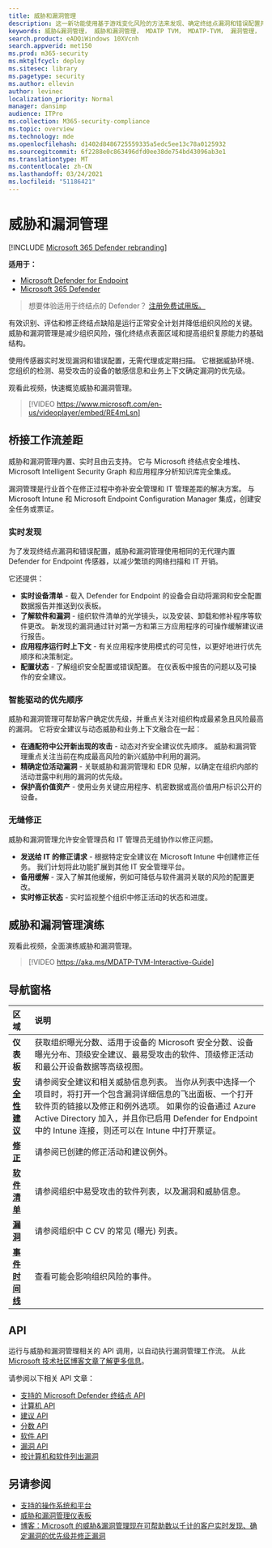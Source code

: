 ```yaml
---
title: 威胁和漏洞管理
description: 这一新功能使用基于游戏变化风险的方法来发现、确定终结点漏洞和错误配置并修复这些漏洞和错误配置。
keywords: 威胁&漏洞管理， 威胁和漏洞管理， MDATP TVM， MDATP-TVM， 漏洞管理， 漏洞评估， 威胁和漏洞扫描， 安全配置评估， microsoft defender atp， microsoft defender atp， 终结点漏洞， 下一代
search.product: eADQiWindows 10XVcnh
search.appverid: met150
ms.prod: m365-security
ms.mktglfcycl: deploy
ms.sitesec: library
ms.pagetype: security
ms.author: ellevin
author: levinec
localization_priority: Normal
manager: dansimp
audience: ITPro
ms.collection: M365-security-compliance
ms.topic: overview
ms.technology: mde
ms.openlocfilehash: d1402d8486725559335a5edc5ee13c78a0125932
ms.sourcegitcommit: 6f2288e0c863496dfd0ee38de754bd43096ab3e1
ms.translationtype: MT
ms.contentlocale: zh-CN
ms.lasthandoff: 03/24/2021
ms.locfileid: "51186421"
---
```

# <a name="threat-and-vulnerability-management"></a>威胁和漏洞管理

[!INCLUDE [Microsoft 365 Defender rebranding](../../includes/microsoft-defender.md)]

**适用于：**
- [Microsoft Defender for Endpoint](https://go.microsoft.com/fwlink/p/?linkid=2154037)
- [Microsoft 365 Defender](https://go.microsoft.com/fwlink/?linkid=2118804)


>想要体验适用于终结点的 Defender？ [注册免费试用版。](https://www.microsoft.com/microsoft-365/windows/microsoft-defender-atp?ocid=docs-wdatp-portaloverview-abovefoldlink)

有效识别、评估和修正终结点缺陷是运行正常安全计划并降低组织风险的关键。 威胁和漏洞管理是减少组织风险，强化终结点表面区域和提高组织复原能力的基础结构。

使用传感器实时发现漏洞和错误配置，无需代理或定期扫描。 它根据威胁环境、您组织的检测、易受攻击的设备的敏感信息和业务上下文确定漏洞的优先级。

观看此视频，快速概览威胁和漏洞管理。

>[!VIDEO https://www.microsoft.com/en-us/videoplayer/embed/RE4mLsn]

## <a name="bridging-the-workflow-gaps"></a>桥接工作流差距

威胁和漏洞管理内置、实时且由云支持。 它与 Microsoft 终结点安全堆栈、Microsoft Intelligent Security Graph 和应用程序分析知识库完全集成。  

漏洞管理是行业首个在修正过程中弥补安全管理和 IT 管理差距的解决方案。 与 Microsoft Intune 和 Microsoft Endpoint Configuration Manager 集成，创建安全任务或票证。

### <a name="real-time-discovery"></a>实时发现

为了发现终结点漏洞和错误配置，威胁和漏洞管理使用相同的无代理内置 Defender for Endpoint 传感器，以减少繁琐的网络扫描和 IT 开销。

它还提供：

- **实时设备清单** - 载入 Defender for Endpoint 的设备会自动将漏洞和安全配置数据报告并推送到仪表板。
- **了解软件和漏洞** - 组织软件清单的光学镜头，以及安装、卸载和修补程序等软件更改。 新发现的漏洞通过针对第一方和第三方应用程序的可操作缓解建议进行报告。
- **应用程序运行时上下文** - 有关应用程序使用模式的可见性，以更好地进行优先顺序和决策制定。
- **配置状态** - 了解组织安全配置或错误配置。 在仪表板中报告的问题以及可操作的安全建议。

### <a name="intelligence-driven-prioritization"></a>智能驱动的优先顺序

威胁和漏洞管理可帮助客户确定优先级，并重点关注对组织构成最紧急且风险最高的漏洞。 它将安全建议与动态威胁和业务上下文融合在一起：

- **在通配符中公开新出现的攻击** - 动态对齐安全建议优先顺序。 威胁和漏洞管理重点关注当前在构成最高风险的新兴威胁中利用的漏洞。
- **精确定位活动漏洞** - 关联威胁和漏洞管理和 EDR 见解，以确定在组织内部的活动泄露中利用的漏洞的优先级。
- **保护高价值资产** - 使用业务关键应用程序、机密数据或高价值用户标识公开的设备。

### <a name="seamless-remediation"></a>无缝修正

威胁和漏洞管理允许安全管理员和 IT 管理员无缝协作以修正问题。

- **发送给 IT 的修正请求** - 根据特定安全建议在 Microsoft Intune 中创建修正任务。 我们计划将此功能扩展到其他 IT 安全管理平台。
- **备用缓解** - 深入了解其他缓解，例如可降低与软件漏洞关联的风险的配置更改。
- **实时修正状态** - 实时监视整个组织中修正活动的状态和进度。

## <a name="threat-and-vulnerability-management-walk-through"></a>威胁和漏洞管理演练

观看此视频，全面演练威胁和漏洞管理。

>[!VIDEO https://aka.ms/MDATP-TVM-Interactive-Guide]

## <a name="navigation-pane"></a>导航窗格 

区域 | 说明
:---|:---
**仪表板**   | 获取组织曝光分数、适用于设备的 Microsoft 安全分数、设备曝光分布、顶级安全建议、最易受攻击的软件、顶级修正活动和最公开设备数据等高级视图。
[**安全性建议**](tvm-security-recommendation.md) | 请参阅安全建议和相关威胁信息列表。 当你从列表中选择一个项目时，将打开一个包含漏洞详细信息的飞出面板、一个打开软件页的链接以及修正和例外选项。 如果你的设备通过 Azure Active Directory 加入，并且你已启用 Defender for Endpoint 中的 Intune 连接，则还可以在 Intune 中打开票证。
[**修正**](tvm-remediation.md) | 请参阅已创建的修正活动和建议例外。
[**软件清单**](tvm-software-inventory.md) | 请参阅组织中易受攻击的软件列表，以及漏洞和威胁信息。
[**漏洞**](tvm-weaknesses.md) | 请参阅组织中 C CV 的常见 (曝光) 列表。
[**事件时间线**](threat-and-vuln-mgt-event-timeline.md) | 查看可能会影响组织风险的事件。

## <a name="apis"></a>API

运行与威胁和漏洞管理相关的 API 调用，以自动执行漏洞管理工作流。 从此 [Microsoft 技术社区博客文章了解更多信息](https://techcommunity.microsoft.com/t5/microsoft-defender-atp/threat-amp-vulnerability-management-apis-are-now-generally/ba-p/1304615)。

请参阅以下相关 API 文章：

- [支持的 Microsoft Defender 终结点 API](exposed-apis-list.md)
- [计算机 API](machine.md)
- [建议 API](vulnerability.md)
- [分数 API](score.md)
- [软件 API](software.md)
- [漏洞 API](vulnerability.md)
- [按计算机和软件列出漏洞](get-all-vulnerabilities-by-machines.md)

## <a name="see-also"></a>另请参阅

- [支持的操作系统和平台](tvm-supported-os.md)
- [威胁和漏洞管理仪表板](tvm-dashboard-insights.md)
- [博客：Microsoft 的威胁&漏洞管理现在可帮助数以千计的客户实时发现、确定漏洞的优先级并修正漏洞](https://www.microsoft.com/security/blog/2019/07/02/microsofts-threat-vulnerability-management-now-helps-thousands-of-customers-to-discover-prioritize-and-remediate-vulnerabilities-in-real-time/)
